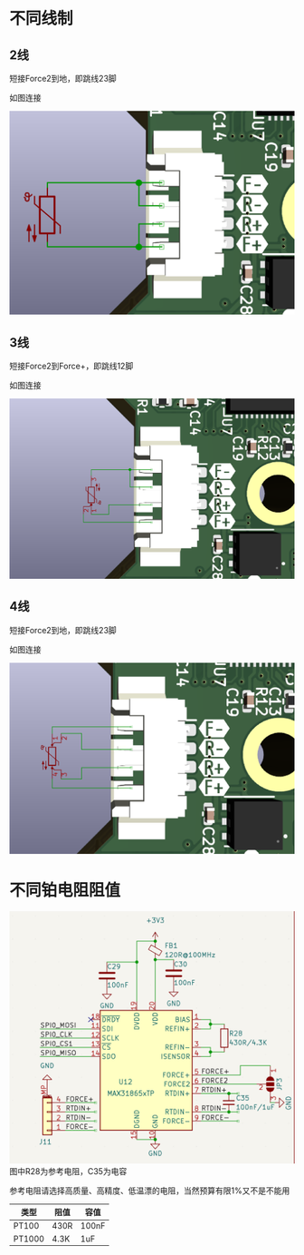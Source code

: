 # 不同线制

## 2线
短接Force2到地，即跳线23脚

如图连接

![](pic/31865_2w.png)

## 3线
短接Force2到Force+，即跳线12脚

如图连接

![](pic/31865_3w.png)

## 4线
短接Force2到地，即跳线23脚

如图连接

![](pic/31865_4w.png)

# 不同铂电阻阻值
![](pic/31865_circuit.png)
图中R28为参考电阻，C35为电容

参考电阻请选择高质量、高精度、低温漂的电阻，当然预算有限1%又不是不能用

| 类型 | 阻值 | 容值 |
|-----|-----|------|
|PT100 | 430R|100nF|
|PT1000|4.3K|1uF|
